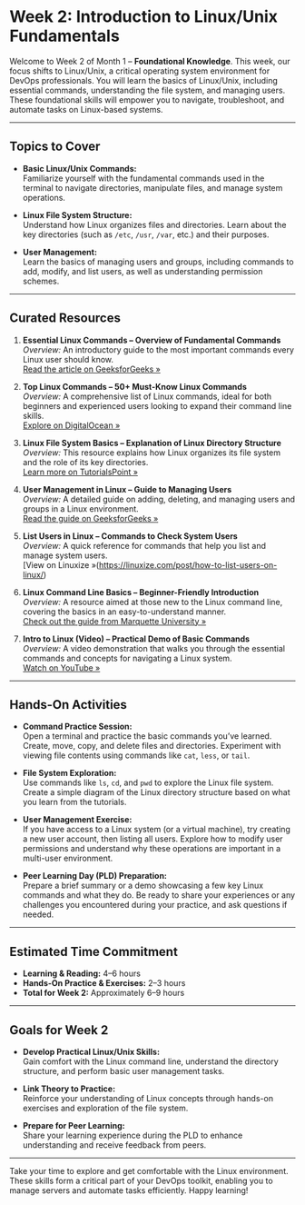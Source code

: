 # Week 2: Introduction to Linux/Unix Fundamentals

Welcome to Week 2 of Month 1 – **Foundational Knowledge**. This week, our focus shifts to Linux/Unix, a critical operating system environment for DevOps professionals. You will learn the basics of Linux/Unix, including essential commands, understanding the file system, and managing users. These foundational skills will empower you to navigate, troubleshoot, and automate tasks on Linux-based systems.

---

## Topics to Cover

- **Basic Linux/Unix Commands:**  
  Familiarize yourself with the fundamental commands used in the terminal to navigate directories, manipulate files, and manage system operations.

- **Linux File System Structure:**  
  Understand how Linux organizes files and directories. Learn about the key directories (such as `/etc`, `/usr`, `/var`, etc.) and their purposes.

- **User Management:**  
  Learn the basics of managing users and groups, including commands to add, modify, and list users, as well as understanding permission schemes.

---

## Curated Resources

1. **Essential Linux Commands – Overview of Fundamental Commands**  
   *Overview:* An introductory guide to the most important commands every Linux user should know.  
   [Read the article on GeeksforGeeks »](https://www.geeksforgeeks.org/basic-linux-commands/)

2. **Top Linux Commands – 50+ Must-Know Linux Commands**  
   *Overview:* A comprehensive list of Linux commands, ideal for both beginners and experienced users looking to expand their command line skills.  
   [Explore on DigitalOcean »](https://www.digitalocean.com/community/tutorials/50-essential-linux-commands)

3. **Linux File System Basics – Explanation of Linux Directory Structure**  
   *Overview:* This resource explains how Linux organizes its file system and the role of its key directories.  
   [Learn more on TutorialsPoint »](https://www.tutorialspoint.com/unix/unix-file-system.htm)

4. **User Management in Linux – Guide to Managing Users**  
   *Overview:* A detailed guide on adding, deleting, and managing users and groups in a Linux environment.  
   [Read the guide on GeeksforGeeks »](https://www.geeksforgeeks.org/user-management-in-linux/)

5. **List Users in Linux – Commands to Check System Users**  
   *Overview:* A quick reference for commands that help you list and manage system users.  
   [View on Linuxize »(https://linuxize.com/post/how-to-list-users-on-linux/)

6. **Linux Command Line Basics – Beginner-Friendly Introduction**  
   *Overview:* A resource aimed at those new to the Linux command line, covering the basics in an easy-to-understand manner.  
   [Check out the guide from Marquette University »](https://www.marquette.edu/courses/linuxtutorial/)

7. **Intro to Linux (Video) – Practical Demo of Basic Commands**  
   *Overview:* A video demonstration that walks you through the essential commands and concepts for navigating a Linux system.  
   [Watch on YouTube »](https://www.youtube.com/watch?v=VfJsoOcfNQQ)

---

## Hands-On Activities

- **Command Practice Session:**  
  Open a terminal and practice the basic commands you’ve learned. Create, move, copy, and delete files and directories. Experiment with viewing file contents using commands like `cat`, `less`, or `tail`.

- **File System Exploration:**  
  Use commands like `ls`, `cd`, and `pwd` to explore the Linux file system. Create a simple diagram of the Linux directory structure based on what you learn from the tutorials.

- **User Management Exercise:**  
  If you have access to a Linux system (or a virtual machine), try creating a new user account, then listing all users. Explore how to modify user permissions and understand why these operations are important in a multi-user environment.

- **Peer Learning Day (PLD) Preparation:**  
  Prepare a brief summary or a demo showcasing a few key Linux commands and what they do. Be ready to share your experiences or any challenges you encountered during your practice, and ask questions if needed.

---

## Estimated Time Commitment

- **Learning & Reading:** 4–6 hours
- **Hands-On Practice & Exercises:** 2–3 hours
- **Total for Week 2:** Approximately 6–9 hours

---

## Goals for Week 2

- **Develop Practical Linux/Unix Skills:**  
  Gain comfort with the Linux command line, understand the directory structure, and perform basic user management tasks.

- **Link Theory to Practice:**  
  Reinforce your understanding of Linux concepts through hands-on exercises and exploration of the file system.

- **Prepare for Peer Learning:**  
  Share your learning experience during the PLD to enhance understanding and receive feedback from peers.

---

Take your time to explore and get comfortable with the Linux environment. These skills form a critical part of your DevOps toolkit, enabling you to manage servers and automate tasks efficiently. Happy learning!
